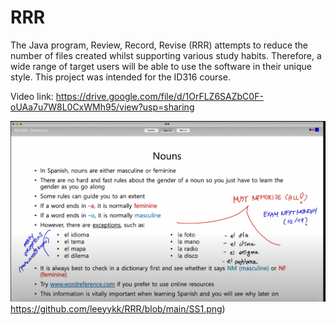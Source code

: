 # RRR
The Java program, Review, Record, Revise (RRR) attempts to reduce the number of files created whilst supporting various study habits. Therefore, a wide range of target users will be able to use the software in their unique style. This project was intended for the ID316 course.

Video link: https://drive.google.com/file/d/1OrFLZ6SAZbC0F-oUAa7u7W8L0CxWMh95/view?usp=sharing

![alt text](https://github.com/leeyykk/RRR/blob/main/SS1.png)https://github.com/leeyykk/RRR/blob/main/SS1.png)
